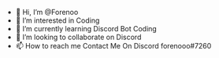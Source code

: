 - 👋 Hi, I’m @Forenoo
- 👀 I’m interested in Coding
- 🌱 I’m currently learning Discord Bot Coding
- 💞️ I’m looking to collaborate on Discord
- 📫 How to reach me Contact Me On Discord forenooo#7260
<!---
Forenoo/Forenoo is a ✨ special ✨ repository because its `README.md` (this file) appears on your GitHub profile.
You can click the Preview link to take a look at your changes.
--->
